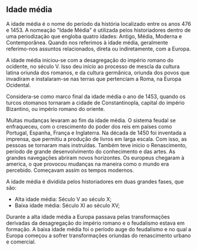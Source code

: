 ## Idade média

A idade média é o nome do período da história localizado entre os anos 476 e 1453. A nomeação "Idade Média" é utilizada pelos historiadores dentro de uma periodização que engloba quatro idades: Antigo, Média, Moderna e Contemporânea. Quando nos referimos à idade média, geralmente referimo-nos assuntos relacionados, direta ou indiretamente, com a Europa.

A idade média iniciou-se com a desagregação do império romano do ocidente, no século V. Isso deu início ao processo de mescla da cultura latina oriunda dos romanos, e da cultura germânica, oriunda dos povos que invadiram e instalaram-se nas terras que pertenciam a Roma, na Europa Ocidental.

Considera-se como marco final da idade média o ano de 1453, quando os turcos otomanos tornaram a cidade de Constantinopla, capital do império Bizantino, ou império romano do oriente.

Muitas mudanças levaram ao fim da idade média. O sistema feudal se enfraqueceu, com o crescimento do poder dos reis em países como Portugal, Espanha, França e Inglaterra. Na década de 1450 foi inventada a imprensa, que permitiu a produção de livros em larga escala. Com isso, as pessoas se tornaram mais instruídas. Também teve inicio o Renascimento, período de grande desenvolvimento do conhecimento e das artes. As grandes navegações abriram novos horizontes. Os europeus chegaram à america, o que provocou mudanças na maneira como o mundo era percebido. Começavam assim os tempos modernos.

A idade média é dividida pelos historiadores em duas grandes fases, que são:

* Alta idade média: Século V ao século X;
* Baixa idade média: Século XI ao século XV;

Durante a alta idade média a Europa passava pelas transformações derivadas da desagregação do império romano e o feudalismo estava em formação. A baixa idade média foi o período auge do feudalismo e no qual a Europa começou a sofrer transformações oriundas do renascimento urbano e comercial.